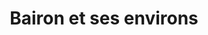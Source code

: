 ---
title: Bairon et ses environs
url: /bairon-et-ses-environs/
latitude: 49.512
longitude: 4.762
---
